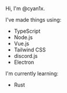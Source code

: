 Hi, I'm @cyan1x.

I've made things using:
- TypeScript
- Node.js
- Vue.js
- Tailwind CSS
- discord.js
- Electron

I'm currently learning:
- Rust

